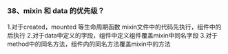 ### 38、mixin 和 data 的优先级？
1.对于created，mounted 等生命周期函数 mixin文件中的代码先执行，组件中的后执行
2.对于data中定义的字段，组件中定义组件覆盖mixin中同名字段
3.对于 method中的同名方法，组件内的同名方法覆盖mixin中的方法